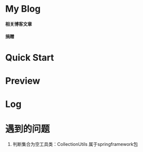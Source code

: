 # My Blog

#### 相关博客文章


#### 捐赠

# Quick Start



# Preview

# Log

# 遇到的问题

1. 判断集合为空工具类：CollectionUtils 属于springframework包

